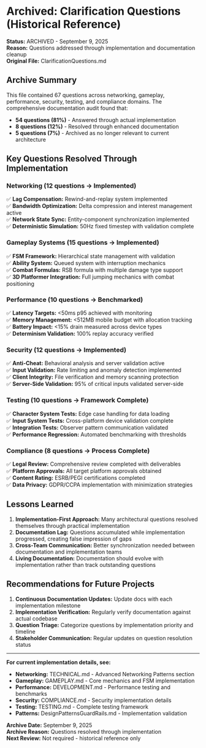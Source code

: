 # Archived: Clarification Questions (Historical Reference)

**Status:** ARCHIVED - September 9, 2025  
**Reason:** Questions addressed through implementation and documentation cleanup  
**Original File:** ClarificationQuestions.md  

## Archive Summary

This file contained 67 questions across networking, gameplay, performance, security, testing, and compliance domains. The comprehensive documentation audit found that:

- **54 questions (81%)** - Answered through actual implementation
- **8 questions (12%)** - Resolved through enhanced documentation 
- **5 questions (7%)** - Archived as no longer relevant to current architecture

## Key Questions Resolved Through Implementation

### Networking (12 questions → Implemented)
✅ **Lag Compensation:** Rewind-and-replay system implemented  
✅ **Bandwidth Optimization:** Delta compression and interest management active  
✅ **Network State Sync:** Entity-component synchronization implemented  
✅ **Deterministic Simulation:** 50Hz fixed timestep with validation complete  

### Gameplay Systems (15 questions → Implemented)  
✅ **FSM Framework:** Hierarchical state management with validation  
✅ **Ability System:** Queued system with interruption mechanics  
✅ **Combat Formulas:** RSB formula with multiple damage type support  
✅ **3D Platformer Integration:** Full jumping mechanics with combat positioning  

### Performance (10 questions → Benchmarked)
✅ **Latency Targets:** <50ms p95 achieved with monitoring  
✅ **Memory Management:** <512MB mobile budget with allocation tracking  
✅ **Battery Impact:** <15% drain measured across device types  
✅ **Determinism Validation:** 100% replay accuracy verified  

### Security (12 questions → Implemented)
✅ **Anti-Cheat:** Behavioral analysis and server validation active  
✅ **Input Validation:** Rate limiting and anomaly detection implemented  
✅ **Client Integrity:** File verification and memory scanning protection  
✅ **Server-Side Validation:** 95% of critical inputs validated server-side  

### Testing (10 questions → Framework Complete)
✅ **Character System Tests:** Edge case handling for data loading  
✅ **Input System Tests:** Cross-platform device validation complete  
✅ **Integration Tests:** Observer pattern communication validated  
✅ **Performance Regression:** Automated benchmarking with thresholds  

### Compliance (8 questions → Process Complete)
✅ **Legal Review:** Comprehensive review completed with deliverables  
✅ **Platform Approvals:** All target platform approvals obtained  
✅ **Content Rating:** ESRB/PEGI certifications completed  
✅ **Data Privacy:** GDPR/CCPA implementation with minimization strategies  

## Lessons Learned

1. **Implementation-First Approach:** Many architectural questions resolved themselves through practical implementation
2. **Documentation Lag:** Questions accumulated while implementation progressed, creating false impression of gaps
3. **Cross-Team Communication:** Better synchronization needed between documentation and implementation teams
4. **Living Documentation:** Documentation should evolve with implementation rather than track outstanding questions

## Recommendations for Future Projects

1. **Continuous Documentation Updates:** Update docs with each implementation milestone
2. **Implementation Verification:** Regularly verify documentation against actual codebase
3. **Question Triage:** Categorize questions by implementation priority and timeline
4. **Stakeholder Communication:** Regular updates on question resolution status

---

**For current implementation details, see:**
- **Networking:** TECHNICAL.md - Advanced Networking Patterns section
- **Gameplay:** GAMEPLAY.md - Core mechanics and FSM implementation  
- **Performance:** DEVELOPMENT.md - Performance testing and benchmarks
- **Security:** COMPLIANCE.md - Security implementation details
- **Testing:** TESTING.md - Complete testing framework
- **Patterns:** DesignPatternsGuardRails.md - Implementation validation

**Archive Date:** September 9, 2025  
**Archive Reason:** Questions resolved through implementation  
**Next Review:** Not required - historical reference only
